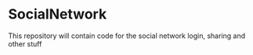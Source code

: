 # SocialNetwork
This repository will contain code for the social network login, sharing and other stuff
